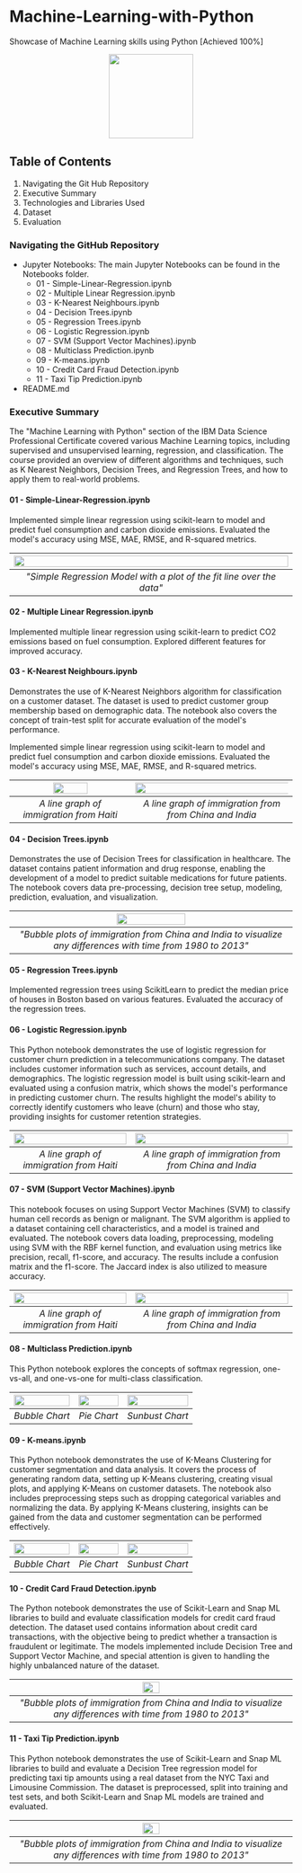 # Machine-Learning-with-Python

Showcase of Machine Learning skills using Python [Achieved 100%]

<p align="center">
  <img width="150" height="150" src="https://github.com/Amertastic/Data-Visualization-with-Python/blob/main/Images/Data_Visual_w_Python.png">
</p>

## Table of Contents

1) Navigating the Git Hub Repository
2) Executive Summary
3) Technologies and Libraries Used
4) Dataset
5) Evaluation

### Navigating the GitHub Repository

- Jupyter Notebooks: The main Jupyter Notebooks can be found in the Notebooks folder.
  - 01 - Simple-Linear-Regression.ipynb
  - 02 - Multiple Linear Regression.ipynb
  - 03 - K-Nearest Neighbours.ipynb
  - 04 - Decision Trees.ipynb
  - 05 - Regression Trees.ipynb
  - 06 - Logistic Regression.ipynb
  - 07 - SVM (Support Vector Machines).ipynb
  - 08 - Multiclass Prediction.ipynb
  - 09 - K-means.ipynb
  - 10 - Credit Card Fraud Detection.ipynb
  - 11 - Taxi Tip Prediction.ipynb
- README.md

### Executive Summary

The "Machine Learning with Python" section of the IBM Data Science Professional Certificate covered various Machine Learning topics, including supervised and unsupervised learning, regression, and classification. The course provided an overview of different algorithms and techniques, such as K Nearest Neighbors, Decision Trees, and Regression Trees, and how to apply them to real-world problems. 

#### 01 - Simple-Linear-Regression.ipynb

Implemented simple linear regression using scikit-learn to model and predict fuel consumption and carbon dioxide emissions. Evaluated the model's accuracy using MSE, MAE, RMSE, and R-squared metrics.

|<img src="https://github.com/Amertastic/Machine-Learning-with-Python/blob/main/Images/Simple%20Linear%20Regression%201.png" width="100%" height="100%">| 
|:--:| 
| *"Simple Regression Model with a plot of the fit line over the data"* |

#### 02 - Multiple Linear Regression.ipynb

Implemented multiple linear regression using scikit-learn to predict CO2 emissions based on fuel consumption. Explored different features for improved accuracy.

#### 03 - K-Nearest Neighbours.ipynb

 Demonstrates the use of K-Nearest Neighbors algorithm for classification on a customer dataset. The dataset is used to predict customer group membership based on demographic data. The notebook also covers the concept of train-test split for accurate evaluation of the model's performance.

Implemented simple linear regression using scikit-learn to model and predict fuel consumption and carbon dioxide emissions. Evaluated the model's accuracy using MSE, MAE, RMSE, and R-squared metrics.


|<img src="https://github.com/Amertastic/Machine-Learning-with-Python/blob/main/Images/K-Nearest%20Neighbors%202.png" width="55%" height="55%">|<img src="https://github.com/Amertastic/Machine-Learning-with-Python/blob/main/Images/K-Nearest%20Neighbors%201.png" width="150%" height="150%"> | 
|:--:|:--:| 
| *A line graph of immigration from Haiti* | *A line graph of immigration from from China and India* |


#### 04 - Decision Trees.ipynb

Demonstrates the use of Decision Trees for classification in healthcare. The dataset contains patient information and drug response, enabling the development of a model to predict suitable medications for future patients. The notebook covers data pre-processing, decision tree setup, modeling, prediction, evaluation, and visualization.

|<img src="https://github.com/Amertastic/Machine-Learning-with-Python/blob/main/Images/Decision%20Trees%201.png" width="50%" height="50%">| 
|:--:| 
| *"Bubble plots of immigration from China and India to visualize any differences with time from 1980 to 2013"* |

#### 05 - Regression Trees.ipynb

Implemented regression trees using ScikitLearn to predict the median price of houses in Boston based on various features. Evaluated the accuracy of the regression trees.

#### 06 - Logistic Regression.ipynb

This Python notebook demonstrates the use of logistic regression for customer churn prediction in a telecommunications company. The dataset includes customer information such as services, account details, and demographics. The logistic regression model is built using scikit-learn and evaluated using a confusion matrix, which shows the model's performance in predicting customer churn. The results highlight the model's ability to correctly identify customers who leave (churn) and those who stay, providing insights for customer retention strategies.

|<img src="https://github.com/Amertastic/Machine-Learning-with-Python/blob/main/Images/Logistic%20Regression%201.png" width="100%" height="100%">|<img src="https://github.com/Amertastic/Machine-Learning-with-Python/blob/main/Images/Logistic%20Regression%202.png" width="100%" height="100%"> | 
|:--:|:--:| 
| *A line graph of immigration from Haiti* | *A line graph of immigration from from China and India* |

#### 07 - SVM (Support Vector Machines).ipynb

This notebook focuses on using Support Vector Machines (SVM) to classify human cell records as benign or malignant. The SVM algorithm is applied to a dataset containing cell characteristics, and a model is trained and evaluated. The notebook covers data loading, preprocessing, modeling using SVM with the RBF kernel function, and evaluation using metrics like precision, recall, f1-score, and accuracy. The results include a confusion matrix and the f1-score. The Jaccard index is also utilized to measure accuracy.

|<img src="https://github.com/Amertastic/Machine-Learning-with-Python/blob/main/Images/SVM%20(Support%20Vector%20Machines)%201.png" width="100%" height="100%">|<img src="https://github.com/Amertastic/Machine-Learning-with-Python/blob/main/Images/SVM%20(Support%20Vector%20Machines)%202.png" width="100%" height="100%"> | 
|:--:|:--:| 
| *A line graph of immigration from Haiti* | *A line graph of immigration from from China and India* |

#### 08 - Multiclass Prediction.ipynb

This Python notebook explores the concepts of softmax regression, one-vs-all, and one-vs-one for multi-class classification.


|<img src="https://github.com/Amertastic/Machine-Learning-with-Python/blob/main/Images/Multiclass%20Prediction%201.png" width="100%" height="100%">|<img src="https://github.com/Amertastic/Machine-Learning-with-Python/blob/main/Images/Multiclass%20Prediction%203.png" width="100%" height="100%">|<img src="https://github.com/Amertastic/Machine-Learning-with-Python/blob/main/Images/Multiclass%20Prediction%204.png" width="100%" height="100%">| 
|:--:|:--:|:--:| 
| *Bubble Chart*| *Pie Chart*|*Sunbust Chart*|

#### 09 - K-means.ipynb

This Python notebook demonstrates the use of K-Means Clustering for customer segmentation and data analysis. It covers the process of generating random data, setting up K-Means clustering, creating visual plots, and applying K-Means on customer datasets. The notebook also includes preprocessing steps such as dropping categorical variables and normalizing the data. By applying K-Means clustering, insights can be gained from the data and customer segmentation can be performed effectively.

|<img src="https://github.com/Amertastic/Machine-Learning-with-Python/blob/main/Images/K-Means%20Clustering%201.png" width="100%" height="100%">|<img src="https://github.com/Amertastic/Machine-Learning-with-Python/blob/main/Images/K-Means%20Clustering%202.png" width="100%" height="100%">|<img src="https://github.com/Amertastic/Machine-Learning-with-Python/blob/main/Images/K-Means%20Clustering%203.png" width="100%" height="100%">| 
|:--:|:--:|:--:| 
| *Bubble Chart*| *Pie Chart*|*Sunbust Chart*|


#### 10 - Credit Card Fraud Detection.ipynb

The Python notebook demonstrates the use of Scikit-Learn and Snap ML libraries to build and evaluate classification models for credit card fraud detection. The dataset used contains information about credit card transactions, with the objective being to predict whether a transaction is fraudulent or legitimate. The models implemented include Decision Tree and Support Vector Machine, and special attention is given to handling the highly unbalanced nature of the dataset.

|<img src="https://github.com/Amertastic/Machine-Learning-with-Python/blob/main/Images/Credit%20Card%20Fraud%20Detection%201.png" width="25%" height="25%">| 
|:--:| 
| *"Bubble plots of immigration from China and India to visualize any differences with time from 1980 to 2013"* |

#### 11 - Taxi Tip Prediction.ipynb

This Python notebook demonstrates the use of Scikit-Learn and Snap ML libraries to build and evaluate a Decision Tree regression model for predicting taxi tip amounts using a real dataset from the NYC Taxi and Limousine Commission. The dataset is preprocessed, split into training and test sets, and both Scikit-Learn and Snap ML models are trained and evaluated.

|<img src="https://github.com/Amertastic/Machine-Learning-with-Python/blob/main/Images/Taxi%20Tip%20Prediction%201.png" width="25%" height="25%">| 
|:--:| 
| *"Bubble plots of immigration from China and India to visualize any differences with time from 1980 to 2013"* |
